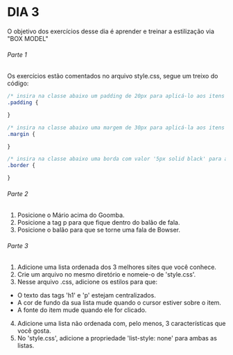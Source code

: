 # DIA 3

O objetivo dos exercícios desse dia é aprender e treinar a estilização via "BOX MODEL"

###### Parte 1
Os exercícios estão comentados no arquivo style.css, segue um treixo do código:

```css
/* insira na classe abaixo um padding de 20px para aplicá-lo aos itens B, C e D */
.padding {

}

/* insira na classe abaixo uma margem de 30px para aplicá-la aos itens C e D */
.margin {

}

/* insira na classe abaixo uma borda com valor '5px solid black' para aplicá-la ao item D */
.border {

}
```

###### Parte 2

1. Posicione o Mário acima do Goomba.
2. Posicione a tag p para que fique dentro do balão de fala.
3. Posicione o balão para que se torne uma fala de Bowser.

###### Parte 3

1. Adicione uma lista ordenada dos 3 melhores sites que você conhece.
2. Crie um arquivo no mesmo diretório e nomeie-o de 'style.css'.
3. Nesse arquivo .css, adicione os estilos para que:
 - O texto das tags 'h1' e 'p' estejam centralizados.
 - A cor de fundo da sua lista mude quando o cursor estiver sobre o item.
 - A fonte do item mude quando ele for clicado.
4. Adicione uma lista não ordenada com, pelo menos, 3 características que você gosta.
5. No 'style.css', adicione a propriedade 'list-style: none' para ambas as listas.